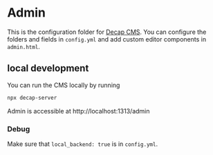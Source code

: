 # Admin

This is the configuration folder for [Decap CMS](https://decapcms.org/docs/intro/). You can configure the folders and fields in `config.yml` and add custom editor components in `admin.html`.

## local development

You can run the CMS locally by running

```bash
npx decap-server
```

Admin is accessible at http://localhost:1313/admin

### Debug

Make sure that `local_backend: true` is in `config.yml`.
